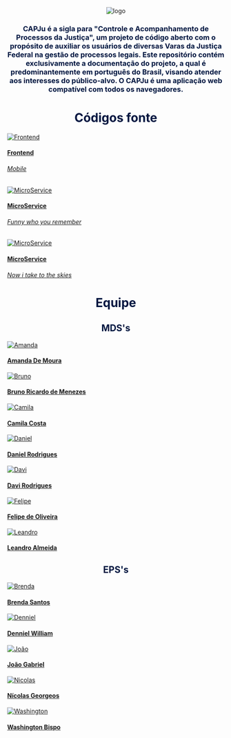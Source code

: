 <div>
  <center>
  <img class="photo" src="assets/logo.png" alt="logo">
  <h3 style="color: #011640; text-align: center">
CAPJu é a sigla para "Controle e Acompanhamento de Processos da Justiça", um projeto de código aberto com o propósito de auxiliar os usuários de diversas Varas da Justiça Federal na gestão de processos legais. Este repositório contém exclusivamente a documentação do projeto, a qual é predominantemente em português do Brasil, visando atender aos interesses do público-alvo. O CAPJu é uma aplicação web compatível com todos os navegadores.
  </h3>
</div>

<div>
<h1 style="color: #011640; font-weight: bold; text-align: center"> Códigos fonte </h1>
<div class="pictures">
<a href="https://github.com/fga-eps-mds/2023-1-CAPJu-Front">
  <div class="repo-border">
	<img class="photoRepo" src="assets/repositories/secretary.svg" alt="Frontend">
  </div>
	<h4 class="legenda">Frontend</h4>
	<h6 class=legenda>Mobile</h6>
</a>
<a href="https://github.com/fga-eps-mds/">
  <div class="repo-border">
	<img class="photoRepo" src="assets/repositories/secretary.svg" alt="MicroService">
  </div>
	<h4 class="legenda">MicroService</h4>
	<h6 class=legenda>Funny who you remember</h6>
</a>
<a href="https://github.com/fga-eps-mds/">
  <div class="repo-border">
	<img class="photoRepo" src="assets/repositories/secretary.svg" alt="MicroService">
  </div>
	<h4 class="legenda">MicroService</h4>
	<h6 class=legenda>Now i take to the skies</h6>
</a>
</div>
</div>

<div>
<h1 style="color: #011640; font-weight: bold; text-align: center"> Equipe </h1>
<h2 style="color: #011640; text-align: center"> MDS's </h2>
<div class="pictures">
<a class="pessoa" href="https://github.com/AmandaMourx">
  <div class="photo-border">
    <img class="photo" src="assets/members/amanda_mds.jpeg" alt="Amanda">
  </div>
  <h4 class="legenda">Amanda De Moura</h4>
</a>
<a class="pessoa" href="https://github.com/EhOBruno">
  <div class="photo-border">
    <img class="photo" src="assets/members/bruno_mds.jpeg" alt="Bruno">
  </div class="container-legenda" >
  <h4 class="legenda">Bruno Ricardo de Menezes</h4>
</a>
<a class="pessoa" href="https://github.com/camilacareli">
  <div class="photo-border">
    <img class="photo" src="assets/members/camila_mds.jpeg" alt="Camila">
  </div>
  <h4 class="legenda">Camila Costa</h4>
</a>
<a class="pessoa" href="https://github.com/danielrogs">
  <div class="photo-border">
    <img class="photo" src="assets/members/daniel_mds.jpeg" alt="Daniel">
  </div>
  <h4 class="legenda">Daniel Rodrigues</h4>
</a>
<a class="pessoa" href="https://github.com/davirogs">
  <div class="photo-border">
    <img class="photo" src="assets/members/davi_mds.jpeg" alt="Davi">
  </div>
  <h4 class="legenda">Davi Rodrigues</h4>
</a>
<a class="pessoa" href="https://github.com/M0tt1nh4">
  <div class="photo-border">
    <img class="photo" src="assets/members/felipe_mds.jpeg" alt="Felipe">
  </div>
  <h4 class="legenda">Felipe de Oliveira</h4>
</a>
<a class="pessoa" href="https://github.com/LeanArs">
  <div class="photo-border">
    <img class="photo" src="assets/members/leo_mds.jpeg" alt="Leandro">
  </div>
  <h4 class="legenda">Leandro Almeida</h4>
</a>
</div>
</div>

<h2 style="color: #011640; text-align: center"> EPS's </h2>
<div class="pictures">
<a class="pessoa" href="https://github.com/brendavsantos">
  <div class="photo-border">
    <img class="photo" src="assets/members/brenda_eps.jpeg" alt="Brenda">
  </div>
  <h4 class="legenda">Brenda Santos</h4>
</a>
<a class="pessoa" href="https://github.com/Denniel-sudo">
  <div class="photo-border">
    <img class="photo" src="assets/members/denniel_eps.jpeg" alt="Denniel">
  </div>
  <h4 class="legenda">Denniel William</h4>
</a>
<a class="pessoa" href="https://github.com/JongaMatos">
  <div class="photo-border">
    <img class="photo" src="assets/members/joao_eps.jpeg" alt="João">
  </div>
  <h4 class="legenda">João Gabriel</h4>
</a>
<a class="pessoa" href="https://github.com/ngm1450">
  <div class="photo-border">
    <img class="photo" src="assets/members/nicolas_eps.jpeg" alt="Nicolas">
  </div>
  <h4 class="legenda">Nícolas Georgeos</h4>
</a>
<a class="pessoa" href="https://github.com/WashingtonBispo">
  <div class="photo-border">
    <img class="photo" src="assets/members/washington_eps.jpeg" alt="Washington">
  </div>
  <h4 class="legenda">Washington Bispo</h4>
</a>
</div>
</div>

